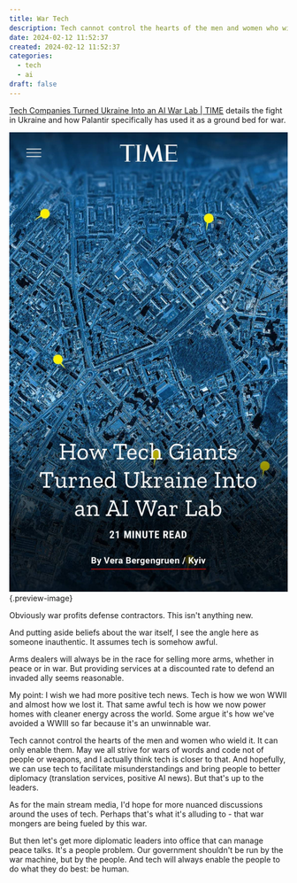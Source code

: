 ```yaml
---
title: War Tech
description: Tech cannot control the hearts of the men and women who wield it. It can only enable them.
date: 2024-02-12 11:52:37
created: 2024-02-12 11:52:37
categories:
  - tech
  - ai
draft: false
---
```

[Tech Companies Turned Ukraine Into an AI War Lab | TIME](https://time.com/6691662/ai-ukraine-war-palantir/) details the fight in Ukraine and how Palantir specifically has used it as a ground bed for war. 

![Time vs tech](../img/screenshot-time-ukraine-war.jpeg){.preview-image}

Obviously war profits defense contractors. This isn't anything new. 

And putting aside beliefs about the war itself, I see the angle here as someone inauthentic. It assumes tech is somehow awful. 

Arms dealers will always be in the race for selling more arms, whether in peace or in war. But providing services at a discounted rate to defend an invaded ally seems reasonable. 

My point: I wish we had more positive tech news. Tech is how we won WWII and almost how we lost it. That same awful tech is how we now power homes with cleaner energy across the world. Some argue it's how we've avoided a WWIII so far because it's an unwinnable war. 

Tech cannot control the hearts of the men and women who wield it. It can only enable them. May we all strive for wars of words and code not of people or weapons, and I actually think tech is closer to that. And hopefully, we can use tech to facilitate misunderstandings and bring people to better diplomacy (translation services, positive AI news). But that's up to the leaders. 

As for the main stream media, I'd hope for more nuanced discussions around the uses of tech. Perhaps that's what it's alluding to - that war mongers are being fueled by this war. 

But then let's get more diplomatic leaders into office that can manage peace talks. It's a people problem. Our government shouldn't be run by the war machine, but by the people. And tech will always enable the people to do what they do best: be human.
